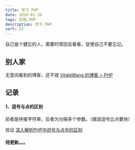 ```yaml
---
title: 学习 PHP
date: 2018-01-26
tags: 后端,PHP
description: 学习 PHP
sort: 22
---
```


自己是个健忘的人，需要时常回去看看，促使自己不要忘记。

## 别人家

无意间看到的博客，还不错 <a href="http://blog.csdn.net/vitalewang/article/category/5790693" target="_blank">VitaleWang 的博客 > PHP</a>

## 记录

#### 1、逗号与点的区别

前者是拼接字符串，后者为分隔多个参数。（据说逗号比点要快）

验证 <a href="http://www.jb51.net/article/40306.htm" href="_blank">深入解析PHP中逗号与点号的区别</a>

#### 待更新。。。